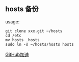 ## hosts 备份

usage:

    git clone xxx.git ~/hosts
    cd /etc
    mv hosts _hosts
    sudo ln -s ~/hosts/hosts hosts


[GitHub加速](http://github.global.ssl.fastly.net.ipaddress.com/#ipinfo)
